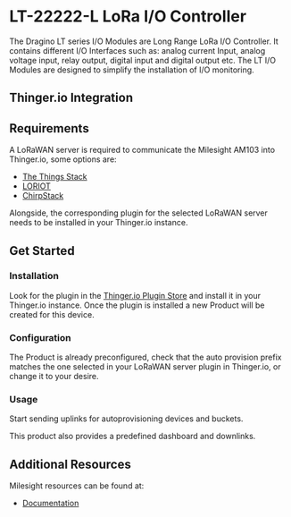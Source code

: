 # LT-22222-L LoRa I/O Controller

The Dragino LT series I/O Modules are Long Range LoRa I/O Controller. It contains different I/O Interfaces such as: analog current Input, analog voltage input, relay output, digital input and digital output etc. The LT I/O Modules are designed to simplify the installation of I/O monitoring.

## Thinger.io Integration

## Requirements

A LoRaWAN server is required to communicate the Milesight AM103 into Thinger.io, some options are:

- [The Things Stack](https://www.thethingsindustries.com/stack/)
- [LORIOT](https://loriot.io/)
- [ChirpStack](https://www.chirpstack.io/)

Alongside, the corresponding plugin for the selected LoRaWAN server needs to be installed in your Thinger.io instance.

## Get Started

### Installation

Look for the plugin in the [Thinger.io Plugin Store](https://plugins.thinger.io/) and install it in your Thinger.io instance. Once the plugin is installed a new Product will be created for this device.

### Configuration

The Product is already preconfigured, check that the auto provision prefix matches the one selected in your LoRaWAN server plugin in Thinger.io, or change it to your desire.

### Usage

Start sending uplinks for autoprovisioning devices and buckets.

This product also provides a predefined dashboard and downlinks.

## Additional Resources

Milesight resources can be found at:

- [Documentation](https://www.dragino.com/products/lora-lorawan-end-node/item/156-lt-22222-l.html)
